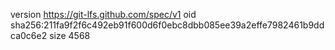 version https://git-lfs.github.com/spec/v1
oid sha256:211fa9f2f6c492eb91f600d6f0ebc8dbb085ee39a2effe7982461b9ddca0c6e2
size 4568
